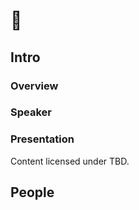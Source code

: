 # 🔮

## Intro

### Overview

<!-- TODO Find MD tool to extract and auto update insert TOC from headings -->

### Speaker

### Presentation

Content licensed under TBD.

## People
